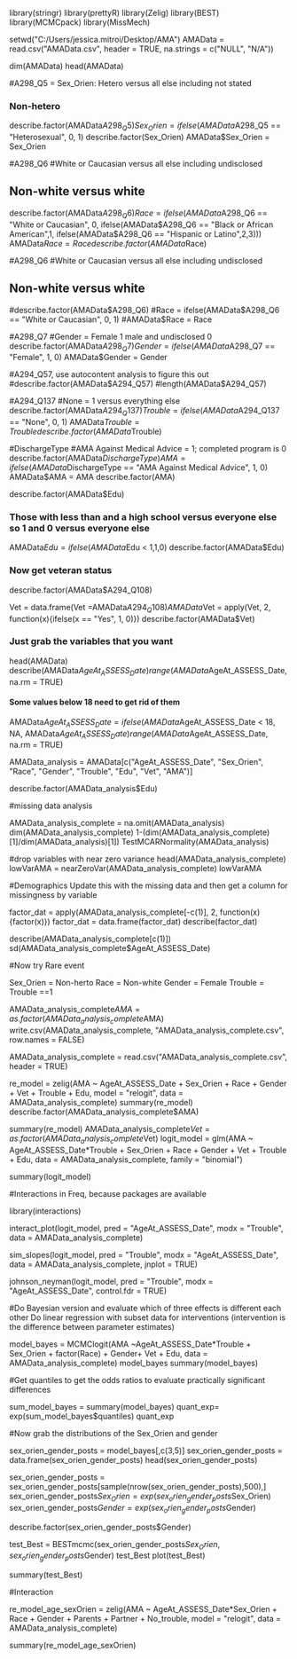 library(stringr)
library(prettyR)
library(Zelig)
library(BEST)
library(MCMCpack)
library(MissMech)

setwd("C:/Users/jessica.mitroi/Desktop/AMA")
AMAData = read.csv("AMAData.csv", header = TRUE, na.strings = c("NULL", "N/A"))

dim(AMAData)
head(AMAData)



#A298_Q5 = Sex_Orien: Hetero versus all else including not stated
### Non-hetero
describe.factor(AMAData$A298_Q5)
Sex_Orien = ifelse(AMAData$A298_Q5 == "Heterosexual", 0, 1)
describe.factor(Sex_Orien)
AMAData$Sex_Orien = Sex_Orien

#A298_Q6
#White or Caucasian versus all else including undisclosed
## Non-white versus white
describe.factor(AMAData$A298_Q6)
Race = ifelse(AMAData$A298_Q6 == "White or Caucasian", 0, 
                ifelse(AMAData$A298_Q6 == "Black or African American",1, 
                ifelse(AMAData$A298_Q6 == "Hispanic or Latino",2,3)))
AMAData$Race = Race
describe.factor(AMAData$Race)

#A298_Q6
#White or Caucasian versus all else including undisclosed
## Non-white versus white
#describe.factor(AMAData$A298_Q6)
#Race = ifelse(AMAData$A298_Q6 == "White or Caucasian", 0, 1)
#AMAData$Race = Race

#A298_Q7
#Gender = Female 1 male and undisclosed 0
describe.factor(AMAData$A298_Q7)
Gender = ifelse(AMAData$A298_Q7 == "Female", 1, 0)
AMAData$Gender = Gender


#A294_Q57, use autocontent analysis to figure this out
#describe.factor(AMAData$A294_Q57)
#length(AMAData$A294_Q57)

#A294_Q137
#None = 1 versus everything else 
describe.factor(AMAData$A294_Q137)
Trouble = ifelse(AMAData$A294_Q137 == "None", 0, 1)
AMAData$Trouble = Trouble
describe.factor(AMAData$Trouble)

#DischargeType
#AMA Against Medical Advice = 1; completed program is 0
describe.factor(AMAData$DischargeType)
AMA = ifelse(AMAData$DischargeType == "AMA Against Medical Advice", 1, 0)
AMAData$AMA = AMA
describe.factor(AMA)

describe.factor(AMAData$Edu)
### Those with less than and a high school versus everyone else so 1 and 0 versus everyone else
AMAData$Edu = ifelse(AMAData$Edu < 1,1,0)
describe.factor(AMAData$Edu)

### Now get veteran status
describe.factor(AMAData$A294_Q108)

Vet = data.frame(Vet =AMAData$A294_Q108)
AMAData$Vet = apply(Vet, 2, function(x){ifelse(x == "Yes", 1, 0)})
describe.factor(AMAData$Vet)
### Just grab the variables that you want

head(AMAData)
describe(AMAData$AgeAt_ASSESS_Date)
range(AMAData$AgeAt_ASSESS_Date, na.rm = TRUE)
#### Some values below 18 need to get rid of them
AMAData$AgeAt_ASSESS_Date = ifelse(AMAData$AgeAt_ASSESS_Date < 18, NA, AMAData$AgeAt_ASSESS_Date)
range(AMAData$AgeAt_ASSESS_Date, na.rm = TRUE)

AMAData_analysis = AMAData[c("AgeAt_ASSESS_Date", "Sex_Orien", "Race", "Gender", "Trouble", "Edu", "Vet", "AMA")]

describe.factor(AMAData_analysis$Edu)

#missing data analysis

AMAData_analysis_complete = na.omit(AMAData_analysis)
dim(AMAData_analysis_complete)
1-(dim(AMAData_analysis_complete)[1]/dim(AMAData_analysis)[1])
TestMCARNormality(AMAData_analysis)

#drop variables with near zero variance
head(AMAData_analysis_complete)
lowVarAMA =  nearZeroVar(AMAData_analysis_complete)
lowVarAMA

#Demographics Update this with the missing data and then get a column for missingness by variable

factor_dat = apply(AMAData_analysis_complete[-c(1)], 2, function(x){factor(x)})
factor_dat = data.frame(factor_dat)
describe(factor_dat)

describe(AMAData_analysis_complete[c(1)])
sd(AMAData_analysis_complete$AgeAt_ASSESS_Date)

#Now try Rare event

Sex_Orien = Non-herto Race = Non-white Gender = Female Trouble = Trouble ==1

AMAData_analysis_complete$AMA = as.factor(AMAData_analysis_complete$AMA)
write.csv(AMAData_analysis_complete, "AMAData_analysis_complete.csv", row.names = FALSE)

AMAData_analysis_complete = read.csv("AMAData_analysis_complete.csv", header = TRUE)

re_model = zelig(AMA ~ AgeAt_ASSESS_Date + Sex_Orien + Race + Gender + Vet + Trouble + Edu, model = "relogit", data = AMAData_analysis_complete)
summary(re_model)
describe.factor(AMAData_analysis_complete$AMA)

summary(re_model)
AMAData_analysis_complete$Vet = as.factor(AMAData_analysis_complete$Vet)
logit_model = glm(AMA ~  AgeAt_ASSESS_Date*Trouble + Sex_Orien + Race + Gender + Vet + Trouble + Edu, data = AMAData_analysis_complete, family = "binomial")


summary(logit_model)

#Interactions in Freq, because packages are available

library(interactions)

interact_plot(logit_model, pred = "AgeAt_ASSESS_Date", modx =  "Trouble", data = AMAData_analysis_complete)

sim_slopes(logit_model, pred = "Trouble", modx = "AgeAt_ASSESS_Date", data = AMAData_analysis_complete, jnplot = TRUE)

johnson_neyman(logit_model, pred = "Trouble", modx = "AgeAt_ASSESS_Date", control.fdr = TRUE)

#Do Bayesian version and evaluate which of three effects is different each other Do linear regression with subset data for interventions (intervention is the difference between parameter estimates)

model_bayes = MCMClogit(AMA  ~AgeAt_ASSESS_Date*Trouble + Sex_Orien + factor(Race) + Gender+ Vet  + Edu, data = AMAData_analysis_complete)
model_bayes
summary(model_bayes)

#Get quantiles to get the odds ratios to evaluate practically significant differences

sum_model_bayes = summary(model_bayes)
quant_exp= exp(sum_model_bayes$quantiles)
quant_exp

#Now grab the distributions of the Sex_Orien and gender

sex_orien_gender_posts = model_bayes[,c(3,5)]
sex_orien_gender_posts = data.frame(sex_orien_gender_posts)
head(sex_orien_gender_posts)


sex_orien_gender_posts = sex_orien_gender_posts[sample(nrow(sex_orien_gender_posts),500),]
sex_orien_gender_posts$Sex_Orien = exp(sex_orien_gender_posts$Sex_Orien)
sex_orien_gender_posts$Gender = exp(sex_orien_gender_posts$Gender)

describe.factor(sex_orien_gender_posts$Gender)

test_Best =  BESTmcmc(sex_orien_gender_posts$Sex_Orien, sex_orien_gender_posts$Gender)
test_Best
plot(test_Best)

summary(test_Best)


#Interaction

re_model_age_sexOrien = zelig(AMA ~ AgeAt_ASSESS_Date*Sex_Orien + Race + Gender + Parents + Partner + No_trouble, model = "relogit", data = AMAData_analysis_complete)

summary(re_model_age_sexOrien)



